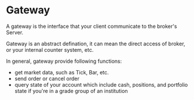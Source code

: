# Gateway 

A gateway is the interface that your client communicate to the broker's Server.

Gateway is an abstract defination, it can mean the direct access of broker, or your internal counter system, etc.

In general, gateway provide following functions:

- get market data, such as Tick, Bar, etc.
- send order or cancel order
- query state of your account which include cash, positions, and portfolio state if you're in a grade group of an institution

